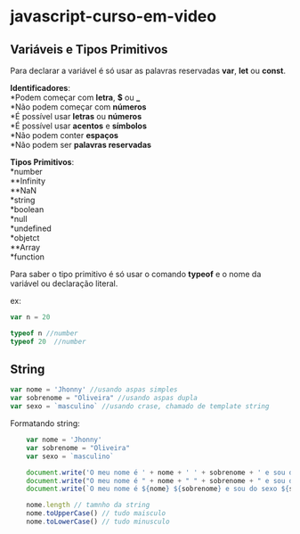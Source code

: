 # javascript-curso-em-video

## Variáveis e Tipos Primitivos

Para declarar a variável é só usar as palavras reservadas **var**, **let** ou **const**.

**Identificadores**:  
*Podem começar com **letra**, **$** ou **_**  
*Não podem começar com **números**  
*É possível usar **letras** ou **números**  
*É possível usar **acentos** e **símbolos**  
*Não podem conter **espaços**  
*Não podem ser **palavras reservadas**  

**Tipos Primitivos**:  
*number  
**Infinity  
**NaN  
*string  
*boolean  
*null  
*undefined  
*objetct  
**Array  
*function  

Para saber o tipo primitivo é só usar o comando **typeof** e o nome da variável ou declaração literal.

ex:  
```js
var n = 20  

typeof n //number  
typeof 20  //number  
```

## String

```js
var nome = 'Jhonny' //usando aspas simples
var sobrenome = "Oliveira" //usando aspas dupla
var sexo = `masculino` //usando crase, chamado de template string
```

Formatando string:
```js
    var nome = 'Jhonny'
    var sobrenome = "Oliveira"
    var sexo = `masculino`

    document.write('O meu nome é ' + nome + ' ' + sobrenome + ' e sou do sexo ' + sexo) // concatenação
    document.write("O meu nome é " + nome + " " + sobrenome + " e sou do sexo " + sexo) // concatenação
    document.write(`O meu nome é ${nome} ${sobrenome} e sou do sexo ${sexo}`) // template string

    nome.length // tamnho da string
    nome.toUpperCase() // tudo maisculo
    nome.toLowerCase() // tudo minusculo
```
